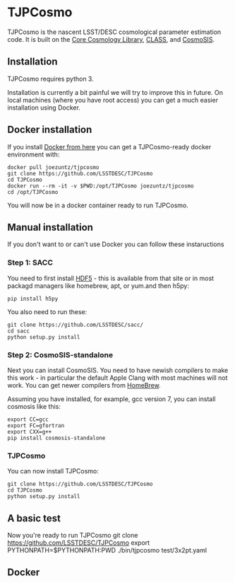 # TJPCosmo

TJPCosmo is the nascent LSST/DESC cosmological parameter estimation code.  It is built on the [Core Cosmology Library](https://github.com/LSSTDESC/CCL), [CLASS](http://class-code.net/), and [CosmoSIS](https://bitbucket.org/joezuntz/cosmosis).


## Installation 

TJPCosmo requires python 3.

Installation is currently a bit painful we will try to improve this in future.
On local machines (where you have root access) you can get a much easier installation using Docker.

## Docker installation

If you install [Docker from here](https://www.docker.com/community-edition) you can get a TJPCosmo-ready docker environment with:

    docker pull joezuntz/tjpcosmo
    git clone https://github.com/LSSTDESC/TJPCosmo
    cd TJPCosmo
    docker run --rm -it -v $PWD:/opt/TJPCosmo joezuntz/tjpcosmo
    cd /opt/TJPCosmo

You will now be in a docker container ready to run TJPCosmo.

## Manual installation

If you don't want to or can't use Docker you can follow these instaructions

### Step 1: SACC

You need to first install [HDF5](https://support.hdfgroup.org/HDF5/) - this is available from that site or in most packagd managers like homebrew, apt, or yum.and then h5py:
    
    pip install h5py

You also need to run these:

    git clone https://github.com/LSSTDESC/sacc/
    cd sacc
    python setup.py install


### Step 2: CosmoSIS-standalone

Next you can install CosmoSIS.  You need to have newish compilers to make this work - in particular the default Apple Clang with most machines will not work.  You can get newer compilers from [HomeBrew](https://brew.sh/).

Assuming you have installed, for example, gcc version 7, you can install cosmosis like this:

    export CC=gcc
    export FC=gfortran
    export CXX=g++
    pip install cosmosis-standalone


### TJPCosmo

You can now install TJPCosmo:

    git clone https://github.com/LSSTDESC/TJPCosmo
    cd TJPCosmo
    python setup.py install




## A basic test

Now you're ready to run TJPCosmo
    git clone https://github.com/LSSTDESC/TJPCosmo
    export PYTHONPATH=$PYTHONPATH:PWD
    ./bin/tjpcosmo test/3x2pt.yaml 



## Docker

